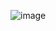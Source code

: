 ![image](https://github.com/jmjustis/CampaignFinance/assets/119478875/ba7eea1a-9625-4dde-ae30-de899d5d5509)
